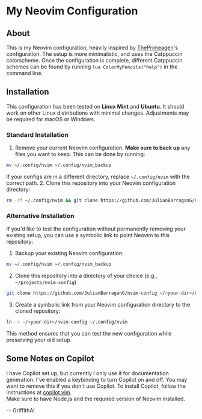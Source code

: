 # My Neovim Configuration

## About
This is my Neovim configuration, heavily inspired by [ThePrimeagen](https://github.com/theprimeagen)'s configuration.
The setup is more minimalistic, and uses the Catppuccin colorscheme. 
Once the configuration is complete, different Catppuccin schemes can be found by running `lua ColorMyPencils("help")` in the command line.

## Installation
This configuration has been tested on **Linux Mint** and **Ubuntu**. It should work on other Linux distributions with minimal changes. Adjustments may be required for macOS or Windows.

### Standard Installation
1. Remove your current Neovim configuration. **Make sure to back up** any files you want to keep. This can be done by running:
```bash
mv ~/.config/nvim ~/.config/nvim_backup
```
If your configs are in a different directory, replace `~/.config/nvim` with the correct path.
2. Clone this repository into your Neovim configuration directory:
```bash
rm -rf ~/.config/nvim && git clone https://github.com/JulianBarraganG/nvim-config ~/.config/nvim
```
### Alternative Installation
If you'd like to test the configuration without permanently removing your existing setup, you can use a symbolic link to point Neovim to this repository:
1. Backup your existing Neovim configuration:
```bash
mv ~/.config/nvim ~/.config/nvim_backup
```
2. Clone this repository into a directory of your choice (e.g., `~/projects/nvim-config`)
```bash
git clone https://github.com/JulianBarraganG/nvim-config ~/<your-dir>/nvim-config
```
3. Create a symbolic link from your Neovim configuration directory to the cloned repository:
```bash
ln -s ~/<your-dir>/nvim-config ~/.config/nvim
```

This method ensures that you can test the new configuration while preserving your old setup.

## Some Notes on Copilot
I have Copilot set up, but currently I only use it for documentation generation.
I've enabled a keybinding to turn Copilot on and off. You may want to remove this if you don't use Copilot.
To install Copilot, follow the instructions at [copilot.vim](https://github.com/github/copilot.vim).  
Make sure to have Node.js and the required version of Neovim installed.

<div style="text-align": right">-- GriffithAI </div>
